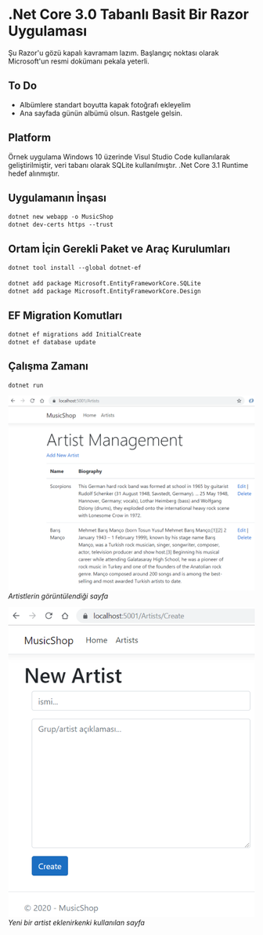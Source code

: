 # .Net Core 3.0 Tabanlı Basit Bir Razor Uygulaması

Şu Razor'u gözü kapalı kavramam lazım. Başlangıç noktası olarak Microsoft'un resmi dokümanı pekala yeterli. 

## To Do

- Albümlere standart boyutta kapak fotoğrafı ekleyelim
- Ana sayfada günün albümü olsun. Rastgele gelsin.

## Platform

Örnek uygulama Windows 10 üzerinde Visul Studio Code kullanılarak geliştirilmiştir, veri tabanı olarak SQLite kullanılmıştır. 
.Net Core 3.1 Runtime hedef alınmıştır.

## Uygulamanın İnşası

```
dotnet new webapp -o MusicShop
dotnet dev-certs https --trust
```
## Ortam İçin Gerekli Paket ve Araç Kurulumları

```
dotnet tool install --global dotnet-ef

dotnet add package Microsoft.EntityFrameworkCore.SQLite
dotnet add package Microsoft.EntityFrameworkCore.Design
```

## EF Migration Komutları

```
dotnet ef migrations add InitialCreate
dotnet ef database update
```

## Çalışma Zamanı

```
dotnet run
```

![screenshot_1.png](./assets/screenshot_1.png)
_Artistlerin görüntülendiği sayfa_

![screenshot_2.png](./assets/screenshot_2.png)
_Yeni bir artist eklenirkenki kullanılan sayfa_